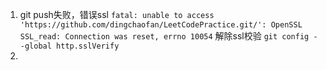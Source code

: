 
1. git push失败，错误ssl
   ```fatal: unable to access 'https://github.com/dingchaofan/LeetCodePractice.git/': OpenSSL SSL_read: Connection was reset, errno 10054```
    解除ssl校验
   ```git config --global http.sslVerify```
2. 
